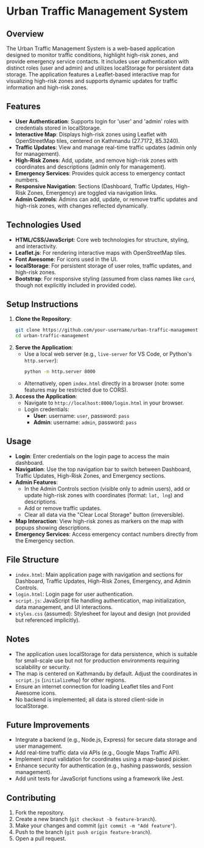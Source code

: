 # Urban Traffic Management System

## Overview
The Urban Traffic Management System is a web-based application designed to monitor traffic conditions, highlight high-risk zones, and provide emergency service contacts. It includes user authentication with distinct roles (user and admin) and utilizes localStorage for persistent data storage. The application features a Leaflet-based interactive map for visualizing high-risk zones and supports dynamic updates for traffic information and high-risk zones.

## Features
- **User Authentication**: Supports login for 'user' and 'admin' roles with credentials stored in localStorage.
- **Interactive Map**: Displays high-risk zones using Leaflet with OpenStreetMap tiles, centered on Kathmandu (27.7172, 85.3240).
- **Traffic Updates**: View and manage real-time traffic updates (admin only for management).
- **High-Risk Zones**: Add, update, and remove high-risk zones with coordinates and descriptions (admin only for management).
- **Emergency Services**: Provides quick access to emergency contact numbers.
- **Responsive Navigation**: Sections (Dashboard, Traffic Updates, High-Risk Zones, Emergency) are toggled via navigation links.
- **Admin Controls**: Admins can add, update, or remove traffic updates and high-risk zones, with changes reflected dynamically.

## Technologies Used
- **HTML/CSS/JavaScript**: Core web technologies for structure, styling, and interactivity.
- **Leaflet.js**: For rendering interactive maps with OpenStreetMap tiles.
- **Font Awesome**: For icons used in the UI.
- **localStorage**: For persistent storage of user roles, traffic updates, and high-risk zones.
- **Bootstrap**: For responsive styling (assumed from class names like `card`, though not explicitly included in provided code).

## Setup Instructions
1. **Clone the Repository**:
   ```bash
   git clone https://github.com/your-username/urban-traffic-management.git
   cd urban-traffic-management
   ```
2. **Serve the Application**:
   - Use a local web server (e.g., `live-server` for VS Code, or Python's `http.server`):
     ```bash
     python -m http.server 8000
     ```
   - Alternatively, open `index.html` directly in a browser (note: some features may be restricted due to CORS).
3. **Access the Application**:
   - Navigate to `http://localhost:8000/login.html` in your browser.
   - Login credentials:
     - **User**: username: `user`, password: `pass`
     - **Admin**: username: `admin`, password: `pass`

## Usage
- **Login**: Enter credentials on the login page to access the main dashboard.
- **Navigation**: Use the top navigation bar to switch between Dashboard, Traffic Updates, High-Risk Zones, and Emergency sections.
- **Admin Features**:
  - In the Admin Controls section (visible only to admin users), add or update high-risk zones with coordinates (format: `lat, lng`) and descriptions.
  - Add or remove traffic updates.
  - Clear all data via the "Clear Local Storage" button (irreversible).
- **Map Interaction**: View high-risk zones as markers on the map with popups showing descriptions.
- **Emergency Services**: Access emergency contact numbers directly from the Emergency section.

## File Structure
- `index.html`: Main application page with navigation and sections for Dashboard, Traffic Updates, High-Risk Zones, Emergency, and Admin Controls.
- `login.html`: Login page for user authentication.
- `script.js`: JavaScript file handling authentication, map initialization, data management, and UI interactions.
- `styles.css` (assumed): Stylesheet for layout and design (not provided but referenced implicitly).

## Notes
- The application uses localStorage for data persistence, which is suitable for small-scale use but not for production environments requiring scalability or security.
- The map is centered on Kathmandu by default. Adjust the coordinates in `script.js` (`initializeMap`) for other regions.
- Ensure an internet connection for loading Leaflet tiles and Font Awesome icons.
- No backend is implemented; all data is stored client-side in localStorage.

## Future Improvements
- Integrate a backend (e.g., Node.js, Express) for secure data storage and user management.
- Add real-time traffic data via APIs (e.g., Google Maps Traffic API).
- Implement input validation for coordinates using a map-based picker.
- Enhance security for authentication (e.g., hashing passwords, session management).
- Add unit tests for JavaScript functions using a framework like Jest.

## Contributing
1. Fork the repository.
2. Create a new branch (`git checkout -b feature-branch`).
3. Make your changes and commit (`git commit -m "Add feature"`).
4. Push to the branch (`git push origin feature-branch`).
5. Open a pull request.


